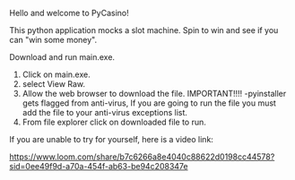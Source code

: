 Hello and welcome to PyCasino!

This python application mocks a slot machine. Spin to win and see if you can "win some money".

Download and run main.exe.
  1) Click on main.exe.
  2) select View Raw.
  3) Allow the web browser to download the file.
      IMPORTANT!!!!
    -pyinstaller gets flagged from anti-virus, If you are going to run the file you must add the file to your anti-virus exceptions list.
  4) From file explorer click on downloaded file to run.

  If you are unable to try for yourself, here is a video link:
  
  https://www.loom.com/share/b7c6266a8e4040c88622d0198cc44578?sid=0ee49f9d-a70a-454f-ab63-be94c208347e  
